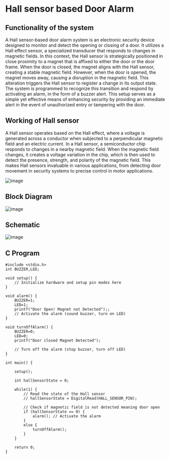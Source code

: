 # Hall sensor based Door Alarm

## Functionality of the system

A Hall sensor-based door alarm system is an electronic security device designed to monitor and detect the opening or closing of a door. It utilizes a Hall effect sensor, a specialized transducer that responds to changes in magnetic fields. In this context, the Hall sensor is strategically positioned in close proximity to a magnet that is affixed to either the door or the door frame. When the door is closed, the magnet aligns with the Hall sensor, creating a stable magnetic field. However, when the door is opened, the magnet moves away, causing a disruption in the magnetic field. This alteration triggers the Hall sensor to register a change in its output state. The system is programmed to recognize this transition and respond by activating an alarm, in the form of a buzzer alert. This setup serves as a simple yet effective means of enhancing security by providing an immediate alert in the event of unauthorized entry or tampering with the door. 

## Working of Hall sensor 

A Hall sensor operates based on the Hall effect, where a voltage is generated across a conductor when subjected to a perpendicular magnetic field and an electric current. In a Hall sensor, a semiconductor chip responds to changes in a nearby magnetic field. When the magnetic field changes, it creates a voltage variation in the chip, which is then used to detect the presence, strength, and polarity of the magnetic field. This makes Hall sensors invaluable in various applications, from detecting door movement in security systems to precise control in motor applications.

![image](https://github.com/amith-bharadwaj/Hall_sensor_based_Door_Alarm/assets/84613258/1af6ecc5-39c7-4b08-a334-40916aa5762d)

## Block Diagram

![image](https://github.com/amith-bharadwaj/Hall_sensor_based_Door_Alarm/assets/84613258/2db483ca-2c8e-4313-b2eb-daa7a3ec7052)

## Schematic

![image](https://github.com/amith-bharadwaj/Hall_sensor_based_Door_Alarm/assets/84613258/408eeda4-4e64-4084-9224-1efe63478635)

## C Program

```
#include <stdio.h>
int BUZZER,LED;

void setup() {
    // Initialize hardware and setup pin modes here
}

void alarm() {
    BUZZER=1;
    LED=1;
    printf("Door Open! Magnet not Detected");;
    // Activate the alarm (sound buzzer, turn on LED)
}

void turnOffAlarm() {
    BUZZER=0;
    LED=0;
    printf("Door closed Magnet Detected");
    
    // Turn off the alarm (stop buzzer, turn off LED)
}

int main() {

    setup();

    int hallSensorState = 0;

    while(1) {
        // Read the state of the Hall sensor
        // hallSensorState = DigitalRead(HALL_SENSOR_PIN);

        // Check if magnetic field is not detected meaning door open
        if (hallSensorState == 0) {
            alarm(); // Activate the alarm
        }
        else {
            turnOffAlarm();
        }
    }

    return 0;
}
```
